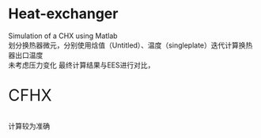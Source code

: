 # Heat-exchanger
Simulation of a CHX using Matlab </br>
划分换热器微元，分别使用焓值（Untitled）、温度（singleplate）迭代计算换热器出口温度</br>
未考虑压力变化
最终计算结果与EES进行对比，<p style="font-size:32px">CFHX</p>计算较为准确
